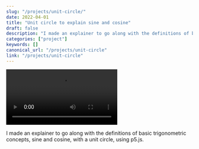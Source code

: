 ```yaml
---
slug: "/projects/unit-circle/"
date: 2022-04-01
title: "Unit circle to explain sine and cosine"
draft: false
description: "I made an explainer to go along with the definitions of basic trigonometric concepts, sine and cosine, with a unit circle. Sketched using p5.js."
categories: ["project"]
keywords: []
canonical_url: "/projects/unit-circle"
link: "/projects/unit-circle"
---
```


<video controls autoplay="autoplay" loop="true">
    <source src="images2/unit-circle.mov" type="video/mp4">
</video>

I made an explainer to go along with the definitions of basic trigonometric concepts, sine and cosine, with a unit circle, using p5.js.
